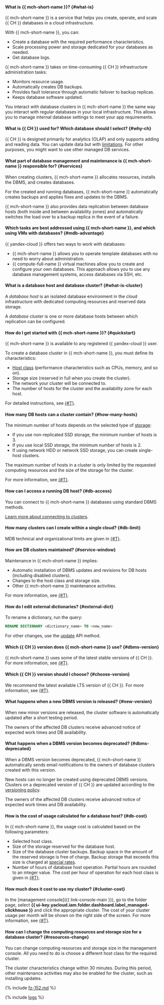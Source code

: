 #### What is {{ mch-short-name }}? {#what-is}

{{ mch-short-name }} is a service that helps you create, operate, and scale {{ CH }} databases in a cloud infrastructure.

With {{ mch-short-name }}, you can:
- Create a database with the required performance characteristics.
- Scale processing power and storage dedicated for your databases as needed.
- Get database logs.

{{ mch-short-name }} takes on time-consuming {{ CH }} infrastructure administration tasks:
- Monitors resource usage.
- Automatically creates DB backups.
- Provides fault tolerance through automatic failover to backup replicas.
- Keeps database software updated.

You interact with database clusters in {{ mch-short-name }} the same way you interact with regular databases in your local infrastructure. This allows you to manage internal database settings to meet your app requirements.

#### What is {{ CH }} used for? Which database should I select? {#why-ch}

{{ CH }} is designed primarily for analytics (OLAP) and only supports adding and reading data. You can update data but with [limitations](https://stackoverflow.com/questions/37901642/updating-data-in-clickhouse). For other purposes, you might want to use other managed DB services.

#### What part of database management and maintenance is {{ mch-short-name }} responsible for? {#services}

When creating clusters, {{ mch-short-name }} allocates resources, installs the DBMS, and creates databases.

For the created and running databases, {{ mch-short-name }} automatically creates backups and applies fixes and updates to the DBMS.

{{ mch-short-name }} also provides data replication between database hosts (both inside and between availability zones) and automatically switches the load over to a backup replica in the event of a failure.

#### Which tasks are best addressed using {{ mch-short-name }}, and which using VMs with databases? {#mdb-advantage}

{{ yandex-cloud }} offers two ways to work with databases:

- {{ mch-short-name }} allows you to operate template databases with no need to worry about administration.
- {{ compute-full-name }} virtual machines allow you to create and configure your own databases. This approach allows you to use any database management systems, access databases via SSH, etc.

#### What is a database host and database cluster? {#what-is-cluster}

A _database host_ is an isolated database environment in the cloud infrastructure with dedicated computing resources and reserved data storage.

A _database cluster_ is one or more database hosts between which replication can be configured.

#### How do I get started with {{ mch-short-name }}? {#quickstart}

{{ mch-short-name }} is available to any registered {{ yandex-cloud }} user.

To create a database cluster in {{ mch-short-name }}, you must define its characteristics:

- [Host class](../../managed-clickhouse/concepts/instance-types.md) (performance characteristics such as CPUs, memory, and so on).
- Storage size (reserved in full when you create the cluster).
- The network your cluster will be connected to.
- The number of hosts for the cluster and the availability zone for each host.

For detailed instructions, see [{#T}](../../managed-clickhouse/quickstart.md).

#### How many DB hosts can a cluster contain? {#how-many-hosts}

The minimum number of hosts depends on the selected type of [storage](../../managed-clickhouse/concepts/storage.md):

- If you use non-replicated SSD storage, the minimum number of hosts is 3.
- If you use local SSD storage, the minimum number of hosts is 2.
- If using network HDD or network SSD storage, you can create single-host clusters.

The maximum number of hosts in a cluster is only limited by the requested computing resources and the size of the storage for the cluster.

For more information, see [{#T}](../../managed-clickhouse/concepts/limits.md).

#### How can I access a running DB host? {#db-access}

You can connect to {{ mch-short-name }} databases using standard DBMS methods.

[Learn more about connecting to clusters](../../managed-clickhouse/operations/connect.md).

#### How many clusters can I create within a single cloud? {#db-limit}

MDB technical and organizational limits are given in [{#T}](../../managed-clickhouse/concepts/limits.md).

#### How are DB clusters maintained? {#service-window}

Maintenance in {{ mch-short-name }} implies:

- Automatic installation of DBMS updates and revisions for DB hosts (including disabled clusters).
- Changes to the host class and storage size.
- Other {{ mch-short-name }} maintenance activities.

For more information, see [{#T}](../../managed-clickhouse/concepts/maintenance.md).

#### How do I edit external dictionaries? {#external-dict}

To rename a dictionary, run the query:

```sql
RENAME DICTIONARY <dictionary_name> TO <new_name>
```

For other changes, use the [update](../../managed-clickhouse/api-ref/Cluster/update.md) API method.

#### Which {{ CH }} version does {{ mch-short-name }} use? {#dbms-version}

{{ mch-short-name }} uses some of the latest stable versions of {{ CH }}. For more information, see [{#T}](../../managed-clickhouse/concepts/update-policy.md).

#### Which {{ CH }} version should I choose? {#choose-version}

We recommend the latest available LTS version of {{ CH }}. For more information, see [{#T}](../../managed-clickhouse/concepts/update-policy.md).

#### What happens when a new DBMS version is released? {#new-version}

When new minor versions are released, the cluster software is automatically updated after a short testing period.

The owners of the affected DB clusters receive advanced notice of expected work times and DB availability.

#### What happens when a DBMS version becomes deprecated? {#dbms-deprecated}

When a DBMS version becomes deprecated, {{ mch-short-name }} automatically sends email notifications to the owners of database clusters created with this version.

New hosts can no longer be created using deprecated DBMS versions. Clusters on a deprecated version of {{ CH }} are updated according to the [versioning policy](../../managed-clickhouse/concepts/update-policy.md).

The owners of the affected DB clusters receive advanced notice of expected work times and DB availability.

#### How is the cost of usage calculated for a database host? {#db-cost}

In {{ mch-short-name }}, the usage cost is calculated based on the following parameters:

- Selected host class.
- Size of the storage reserved for the database host.
- Size of the database cluster backups. Backup space in the amount of the reserved storage is free of charge. Backup storage that exceeds this size is charged at [special rates](../../managed-clickhouse/pricing.md).
- Number of hours of database host operation. Partial hours are rounded to an integer value. The cost per hour of operation for each host class is given in [{#T}](../../managed-clickhouse/pricing.md).

#### How much does it cost to use my cluster? {#cluster-cost}

In the [management console]({{ link-console-main }}), go to the folder page, select **{{ ui-key.yacloud.iam.folder.dashboard.label_managed-clickhouse }}** and click the appropriate cluster. The cost of your cluster usage per month will be shown on the right side of the screen. For more information, see [{#T}](../../managed-clickhouse/pricing.md).

#### How can I change the computing resources and storage size for a database cluster? {#resources-change}

You can change computing resources and storage size in the management console. All you need to do is choose a different host class for the required cluster.

The cluster characteristics change within 30 minutes. During this period, other maintenance activities may also be enabled for the cluster, such as installing updates.


{% include [fz-152.md](../../_qa/fz-152.md) %}


{% include [logs](../logs.md) %}
